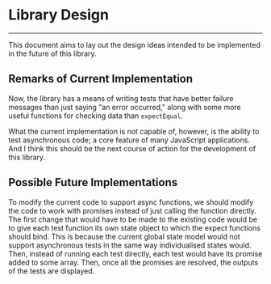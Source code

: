 # Library Design

---

This document aims to lay out the design ideas intended to be implemented in the
future of this library.

## Remarks of Current Implementation

Now, the library has a means of writing tests that have better failure messages
than just saying "an error occurred," along with some more useful functions for
checking data than `expectEqual`.

What the current implementation is not capable of, however, is the ability to
test asynchronous code; a core feature of many JavaScript applications. And I
think this should be the next course of action for the development of this
library.

## Possible Future Implementations

To modify the current code to support async functions, we should modify the code
to work with promises instead of just calling the function directly. The first
change that would have to be made to the existing code would be to give each
test function its own state object to which the expect functions should bind.
This is because the current global state model would not support asynchronous tests in the same way
individualised states would. Then, instead of running each test directly, each
test would have its promise added to some array. Then, once all the promises are
resolved, the outputs of the tests are displayed.

